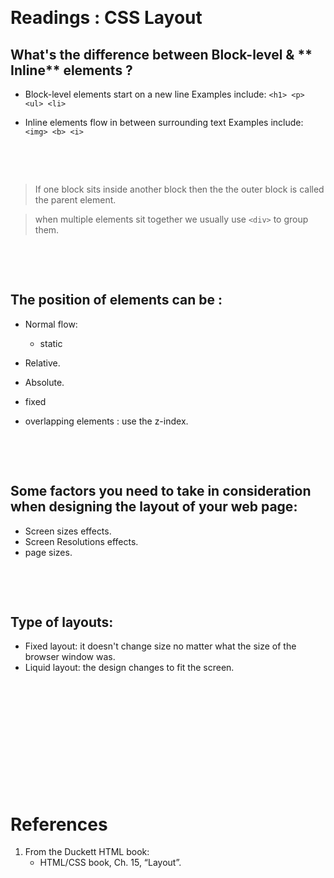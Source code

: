 <p>&nbsp;</p>

# Readings : CSS Layout

## What's the difference between **Block-level** & ** Inline** elements ?

- Block-level elements start on a new line Examples include:
`<h1> <p> <ul> <li>`

- Inline elements flow in between surrounding text Examples include:
`<img> <b> <i>`



<p>&nbsp;</p>
<p>&nbsp;</p>



> If one block sits inside another block then the the outer block is called the parent element.

> when multiple elements sit together we usually use `<div>` to group them. 



<p>&nbsp;</p>
<p>&nbsp;</p>


## The position of elements can be :
- Normal flow:
     - static
     
- Relative.
- Absolute.
- fixed
- overlapping elements : use the z-index.


<p>&nbsp;</p>
<p>&nbsp;</p>


## Some factors you need to take in consideration when designing the layout of your web page:

- Screen sizes effects.
- Screen Resolutions effects.
- page sizes.



<p>&nbsp;</p>
<p>&nbsp;</p>

## Type of layouts:
- Fixed layout: it doesn't change size no matter what the size of the browser window was.
- Liquid layout: the design changes to fit the screen.


<p>&nbsp;</p>
<p>&nbsp;</p>


<p>&nbsp;</p>
<p>&nbsp;</p>


<p>&nbsp;</p>
<p>&nbsp;</p>







# References 
1. From the Duckett HTML book:
   - HTML/CSS book, Ch. 15, “Layout”.